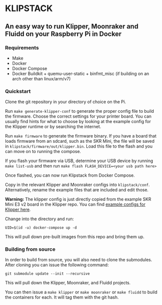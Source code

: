 # KLIPSTACK
## An easy way to run Klipper, Moonraker and Fluidd on your Raspberry Pi in Docker

### Requirements
- Make
- Docker
- Docker Compose
- Docker Buildkit + quemu-user-static + binfmt_misc (if building on an arch other than linux/arm/v7)

### Quickstart
Clone the git repository in your directory of choice on the Pi.

Run `make generate-klipper-conf` to generate the proper config file to build the firmware. Choose the correct settings for your printer board. You can usually find hints for what to choose by looking at the example config for the Klipper runtime or by searching the internet. 

Run `make firmware` to generate the firmware binary. If you have a board that loads firmware from an sdcard, such as the SKR Mini, the file will be saved in `klipstack/firmware/out/klipper.bin`. Load this file to the flash and you can move on to running the compose.

If you flash your firmware via USB, determine your USB device by running `make list-usb` and then run `make flash FLASH_DEVICE=<your usb path here>`

Once flashed, you can now run Klipstack from Docker Compose.

Copy in the relevant Klipper and Moonraker configs into `klipstack/conf`. Alternatively, rename the example files that are included and edit those. 

**Warning:** The klipper config is just directly copied from the example SKR Mini E3 v2 board in the Klipper repo. You can find [example configs for Klipper here](https://github.com/KevinOConnor/klipper/tree/master/config).

Change into the directory and run:

`UID=$(id -u) docker-compose up -d`

This will pull down pre-built images from this repo and bring them up. 

### Building from source
In order to build from source, you will also need to clone the submodules. After cloning you can issue the following command:

`git submodule update --init --recursive`

This will pull down the Klipper, Moonraker, and Fluidd projects.

You can then issue a `make klipper` or `make moonraker` or `make fluidd` to build the containers for each. It will tag them with the git hash.